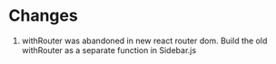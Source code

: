 # Changes
1. withRouter was abandoned in new react router dom. Build the old withRouter as a separate function in Sidebar.js